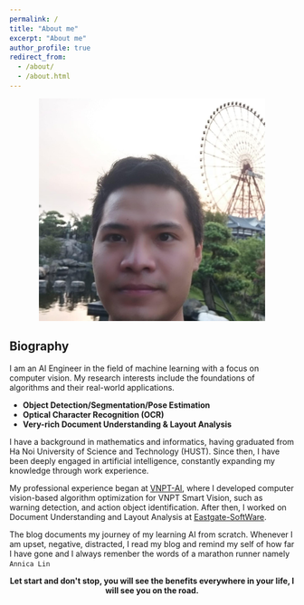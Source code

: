 ```yaml
---
permalink: /
title: "About me"
excerpt: "About me"
author_profile: true
redirect_from: 
  - /about/
  - /about.html
---
```


<p align='center'>
  <img src="../images/profile.png" class="center" width=400px/>
</p>


## Biography
I am an AI Engineer in the field of machine learning with a focus on computer vision. My research interests include the foundations of algorithms and their real-world applications.
+ **Object Detection/Segmentation/Pose Estimation**
+ **Optical Character Recognition (OCR)**
+ **Very-rich Document Understanding & Layout Analysis**

I have a background in mathematics and informatics, having graduated from Ha Noi University of Science and Technology (HUST). Since then, I have been deeply engaged in artificial intelligence, constantly expanding my knowledge through work experience.

My professional experience began at [VNPT-AI](https://icenter.ai/vi), where I developed computer vision-based algorithm optimization for VNPT Smart Vision, such as warning detection, and action object identification. After then, I worked on Document Understanding and Layout Analysis at [Eastgate-SoftWare](https://eastgate-software.com/).


The blog documents my journey of my learning AI from scratch. Whenever I am upset, negative, distracted, I read my blog and remind my self of how far I have gone and 
I always remenber the words of a marathon runner namely `Annica Lin`

<p align="center">
  <b>Let start and don't stop, you will see the benefits everywhere in your life, I will see you on the road.</b>
</p>